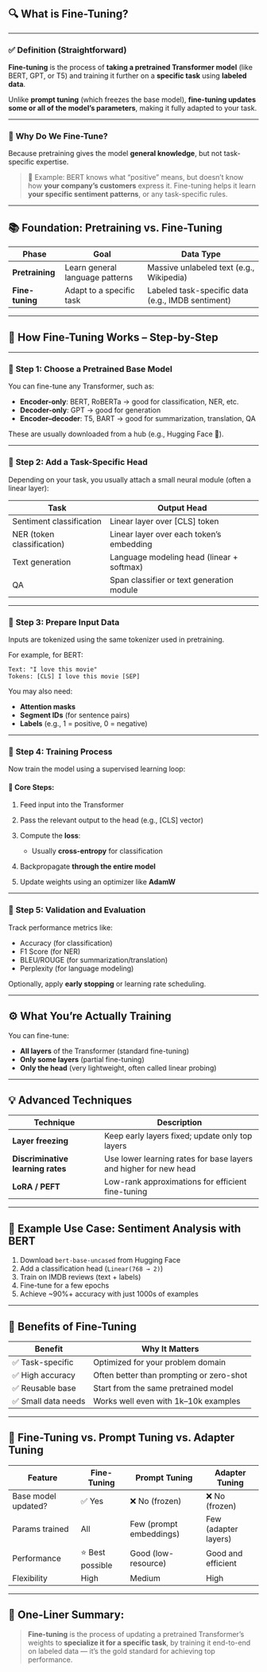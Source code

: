 ## 🔍 **What is Fine-Tuning?**

---

### ✅ **Definition (Straightforward)**

**Fine-tuning** is the process of **taking a pretrained Transformer model** (like BERT, GPT, or T5) and training it further on a **specific task** using **labeled data**.

Unlike **prompt tuning** (which freezes the base model), **fine-tuning updates some or all of the model’s parameters**, making it fully adapted to your task.

---

### 🧠 **Why Do We Fine-Tune?**

Because pretraining gives the model **general knowledge**, but not task-specific expertise.

> 📘 Example:
> BERT knows what “positive” means, but doesn’t know how **your company’s customers** express it.
> Fine-tuning helps it learn **your specific sentiment patterns**, or any task-specific rules.

---

## 📚 **Foundation: Pretraining vs. Fine-Tuning**

| Phase           | Goal                            | Data Type                                         |
| --------------- | ------------------------------- | ------------------------------------------------- |
| **Pretraining** | Learn general language patterns | Massive unlabeled text (e.g., Wikipedia)          |
| **Fine-tuning** | Adapt to a specific task        | Labeled task-specific data (e.g., IMDB sentiment) |

---

## 🧭 **How Fine-Tuning Works – Step-by-Step**

---

### 🔹 **Step 1: Choose a Pretrained Base Model**

You can fine-tune any Transformer, such as:

* **Encoder-only**: BERT, RoBERTa → good for classification, NER, etc.
* **Decoder-only**: GPT → good for generation
* **Encoder–decoder**: T5, BART → good for summarization, translation, QA

These are usually downloaded from a hub (e.g., Hugging Face 🤗).

---

### 🔹 **Step 2: Add a Task-Specific Head**

Depending on your task, you usually attach a small neural module (often a linear layer):

| Task                       | Output Head                               |
| -------------------------- | ----------------------------------------- |
| Sentiment classification   | Linear layer over \[CLS] token            |
| NER (token classification) | Linear layer over each token’s embedding  |
| Text generation            | Language modeling head (linear + softmax) |
| QA                         | Span classifier or text generation module |

---

### 🔹 **Step 3: Prepare Input Data**

Inputs are tokenized using the same tokenizer used in pretraining.

For example, for BERT:

```plaintext
Text: "I love this movie"
Tokens: [CLS] I love this movie [SEP]
```

You may also need:

* **Attention masks**
* **Segment IDs** (for sentence pairs)
* **Labels** (e.g., 1 = positive, 0 = negative)

---

### 🔹 **Step 4: Training Process**

Now train the model using a supervised learning loop:

#### 🚀 Core Steps:

1. Feed input into the Transformer
2. Pass the relevant output to the head (e.g., \[CLS] vector)
3. Compute the **loss**:

   * Usually **cross-entropy** for classification
4. Backpropagate **through the entire model**
5. Update weights using an optimizer like **AdamW**

---

### 🔹 **Step 5: Validation and Evaluation**

Track performance metrics like:

* Accuracy (for classification)
* F1 Score (for NER)
* BLEU/ROUGE (for summarization/translation)
* Perplexity (for language modeling)

Optionally, apply **early stopping** or learning rate scheduling.

---

## ⚙️ **What You’re Actually Training**

You can fine-tune:

* **All layers** of the Transformer (standard fine-tuning)
* **Only some layers** (partial fine-tuning)
* **Only the head** (very lightweight, often called linear probing)

---

## 💡 **Advanced Techniques**

| Technique                         | Description                                                      |
| --------------------------------- | ---------------------------------------------------------------- |
| **Layer freezing**                | Keep early layers fixed; update only top layers                  |
| **Discriminative learning rates** | Use lower learning rates for base layers and higher for new head |
| **LoRA / PEFT**                   | Low-rank approximations for efficient fine-tuning                |

---

## 🧪 **Example Use Case: Sentiment Analysis with BERT**

1. Download `bert-base-uncased` from Hugging Face
2. Add a classification head (`Linear(768 → 2)`)
3. Train on IMDB reviews (text + labels)
4. Fine-tune for a few epochs
5. Achieve \~90%+ accuracy with just 1000s of examples

---

## 🧠 **Benefits of Fine-Tuning**

| Benefit            | Why It Matters                           |
| ------------------ | ---------------------------------------- |
| ✅ Task-specific    | Optimized for your problem domain        |
| ✅ High accuracy    | Often better than prompting or zero-shot |
| ✅ Reusable base    | Start from the same pretrained model     |
| ✅ Small data needs | Works well even with 1k–10k examples     |

---

## 🔄 **Fine-Tuning vs. Prompt Tuning vs. Adapter Tuning**

| Feature             | Fine-Tuning     | Prompt Tuning           | Adapter Tuning       |
| ------------------- | --------------- | ----------------------- | -------------------- |
| Base model updated? | ✅ Yes           | ❌ No (frozen)           | ❌ No (frozen)        |
| Params trained      | All             | Few (prompt embeddings) | Few (adapter layers) |
| Performance         | ⭐ Best possible | Good (low-resource)     | Good and efficient   |
| Flexibility         | High            | Medium                  | High                 |

---

## 🧠 One-Liner Summary:

> **Fine-tuning** is the process of updating a pretrained Transformer’s weights to **specialize it for a specific task**, by training it end-to-end on labeled data — it’s the gold standard for achieving top performance.
